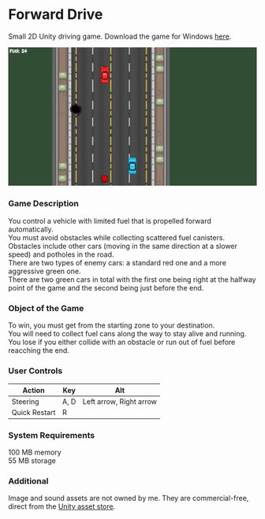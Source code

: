 # Forward Drive
Small 2D Unity driving game. 
Download the game for Windows [here](https://github.com/dme998/ForwardDrive/releases/tag/v1.0).

![Forward Drive sample screenshot](/Report/screenshot.png)

### Game Description
You control a vehicle with limited fuel that is propelled forward automatically.  
You must avoid obstacles while collecting scattered fuel canisters.   
Obstacles include other cars (moving in the same direction at a slower speed) and potholes in the road.  
There are two types of enemy cars: a standard red one and a more aggressive green one.  
There are two green cars in total with the first one being right at the halfway point of the game and the second being just before the end. 

### Object of the Game
To win, you must get from the starting zone to your destination.  
You will need to collect fuel cans along the way to stay alive and running. 
You lose if you either collide with an obstacle or run out of fuel before reacching the end. 

### User Controls
| Action        | Key     | Alt |
| --------------|---------|------------------------- |
| Steering      | A, D    | Left arrow, Right arrow  |
| Quick Restart | R       | |


### System Requirements
100 MB memory<br>
55 MB storage

### Additional
Image and sound assets are not owned by me. They are commercial-free, direct from the [Unity asset store](https://assetstore.unity.com/). 
